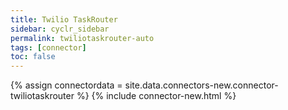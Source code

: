 ```yaml
---
title: Twilio TaskRouter
sidebar: cyclr_sidebar
permalink: twiliotaskrouter-auto
tags: [connector]
toc: false
---
```

{% assign connectordata = site.data.connectors-new.connector-twiliotaskrouter %}
{% include connector-new.html %}	